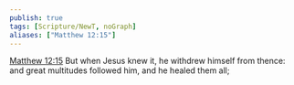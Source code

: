 ```yaml
---
publish: true
tags: [Scripture/NewT, noGraph]
aliases: ["Matthew 12:15"]
---
```

[Matthew 12:15](https://churchofjesuschrist.org/study/scriptures/nt/matt/12?lang=eng&id=p15#p15) But when Jesus knew it, he withdrew himself from thence: and great multitudes followed him, and he healed them all;
